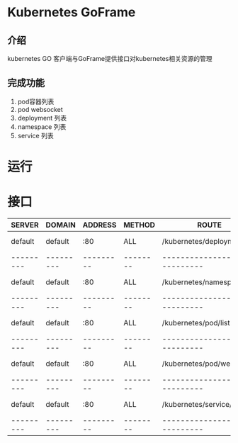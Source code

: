# Kubernetes GoFrame 
## 介绍
kubernetes  GO 客户端与GoFrame提供接口对kubernetes相关资源的管理

## 完成功能
1. pod容器列表
2. pod websocket
3. deployment 列表
4. namespace  列表
5. service 列表

# 运行 



# 接口
  SERVER  | DOMAIN  | ADDRESS | METHOD |            ROUTE            |                        HANDLER                         |      MIDDLEWARE
|---------|---------|---------|--------|-----------------------------|--------------------------------------------------------|-----------------------|
  default | default | :80     | ALL    | /kubernetes/deployment/list | k8s/kubernetes/deployment.(*DeployMentController).List | router.MiddlewareCORS
|---------|---------|---------|--------|-----------------------------|--------------------------------------------------------|-----------------------|
  default | default | :80     | ALL    | /kubernetes/namespace/list  | k8s/kubernetes/namespace.(*NameSpaceController).List   | router.MiddlewareCORS
|---------|---------|---------|--------|-----------------------------|--------------------------------------------------------|-----------------------|
  default | default | :80     | ALL    | /kubernetes/pod/list        | k8s/kubernetes/pod.(*podws.PodController).List         | router.MiddlewareCORS
|---------|---------|---------|--------|-----------------------------|--------------------------------------------------------|-----------------------|
  default | default | :80     | ALL    | /kubernetes/pod/websocket   | k8s/kubernetes/pod.(*podws.PodWSController).Websocket  | router.MiddlewareCORS
|---------|---------|---------|--------|-----------------------------|--------------------------------------------------------|-----------------------|
  default | default | :80     | ALL    | /kubernetes/service/list    | k8s/kubernetes/service.(*ServiceController).List       | router.MiddlewareCORS
|---------|---------|---------|--------|-----------------------------|--------------------------------------------------------|-----------------------|
